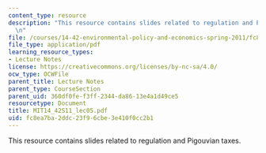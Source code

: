 ```yaml
---
content_type: resource
description: "This resource contains slides related to regulation and Pigouvian taxes.\r\
  \n"
file: /courses/14-42-environmental-policy-and-economics-spring-2011/fc8ea7ba2ddc23f96cbe3e410f0cc2b1_MIT14_42S11_lec05.pdf
file_type: application/pdf
learning_resource_types:
- Lecture Notes
license: https://creativecommons.org/licenses/by-nc-sa/4.0/
ocw_type: OCWFile
parent_title: Lecture Notes
parent_type: CourseSection
parent_uid: 360df0fe-f3ff-2344-da86-13e4a1d49ce5
resourcetype: Document
title: MIT14_42S11_lec05.pdf
uid: fc8ea7ba-2ddc-23f9-6cbe-3e410f0cc2b1
---
```

This resource contains slides related to regulation and Pigouvian taxes.

